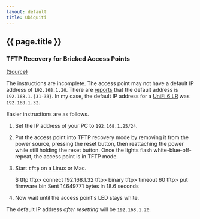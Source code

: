 ```yaml
---
layout: default
title: Ubiquiti
---
```


## {{ page.title }}

### TFTP Recovery for Bricked Access Points

[(Source)](https://help.ui.com/hc/en-us/articles/204910124-UniFi-TFTP-Recovery-for-Bricked-Access-Points)

The instructions are incomplete.
The access point may not have a default IP address of `192.168.1.20`.
There are [reports](https://community.ui.com/questions/U6-Lite-TFTP-Recovery-wont-work/b2f6e37b-4161-418c-98a5-6976178a7250)
that the default address is `192.168.1.{31-33}`.
In my case, the default IP address for a [UniFi 6 LR](https://eu.store.ui.com/products/unifi-6-long-range-access-point-1)
was `192.168.1.32`.

Easier instructions are as follows.

1. Set the IP address of your PC to `192.168.1.25/24`.
1. Put the access point into TFTP recovery mode by removing it from the power
   source, pressing the reset button, then reattaching the power while still
   holding the reset button.
   Once the lights flash white-blue-off-repeat, the access point is in TFTP
   mode.
1. Start `tftp` on a Linux or Mac.

    $ tftp
    tftp> connect 192.168.1.32
    tftp> binary
    tftp> timeout 60
    tftp> put firmware.bin
    Sent 14649771 bytes in 18.6 seconds

1. Now wait until the access point's LED stays white.

The default IP address _after resetting_ will be `192.168.1.20`.
